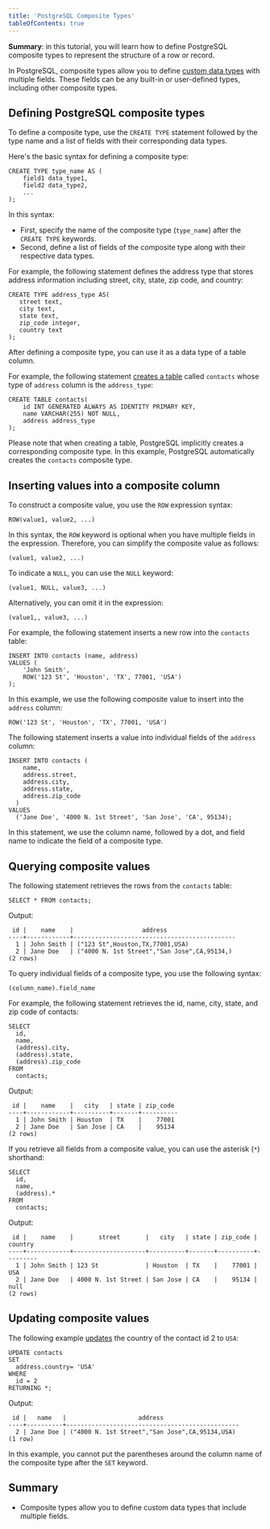 ```yaml
---
title: 'PostgreSQL Composite Types'
tableOfContents: true
---
```


**Summary**: in this tutorial, you will learn how to define PostgreSQL composite types to represent the structure of a row or record.

In PostgreSQL, composite types allow you to define [custom data types](/docs/postgresql/postgresql-user-defined-data-types) with multiple fields. These fields can be any built-in or user-defined types, including other composite types.

## Defining PostgreSQL composite types

To define a composite type, use the `CREATE TYPE` statement followed by the type name and a list of fields with their corresponding data types.

Here's the basic syntax for defining a composite type:

```
CREATE TYPE type_name AS (
    field1 data_type1,
    field2 data_type2,
    ...
);
```

In this syntax:

- First, specify the name of the composite type (`type_name`) after the `CREATE TYPE` keywords.
- Second, define a list of fields of the composite type along with their respective data types.

For example, the following statement defines the address type that stores address information including street, city, state, zip code, and country:

```
CREATE TYPE address_type AS(
   street text,
   city text,
   state text,
   zip_code integer,
   country text
);
```

After defining a composite type, you can use it as a data type of a table column.

For example, the following statement [creates a table](/docs/postgresql/postgresql-create-table) called `contacts` whose type of `address` column is the `address_type`:

```
CREATE TABLE contacts(
    id INT GENERATED ALWAYS AS IDENTITY PRIMARY KEY,
    name VARCHAR(255) NOT NULL,
    address address_type
);
```

Please note that when creating a table, PostgreSQL implicitly creates a corresponding composite type. In this example, PostgreSQL automatically creates the `contacts` composite type.

## Inserting values into a composite column

To construct a composite value, you use the `ROW` expression syntax:

```
ROW(value1, value2, ...)
```

In this syntax, the `ROW` keyword is optional when you have multiple fields in the expression. Therefore, you can simplify the composite value as follows:

```
(value1, value2, ...)
```

To indicate a `NULL`, you can use the `NULL` keyword:

```
(value1, NULL, value3, ...)
```

Alternatively, you can omit it in the expression:

```
(value1,, value3, ...)
```

For example, the following statement inserts a new row into the `contacts` table:

```
INSERT INTO contacts (name, address)
VALUES (
    'John Smith',
    ROW('123 St', 'Houston', 'TX', 77001, 'USA')
);
```

In this example, we use the following composite value to insert into the `address` column:

```
ROW('123 St', 'Houston', 'TX', 77001, 'USA')
```

The following statement inserts a value into individual fields of the `address` column:

```
INSERT INTO contacts (
    name,
    address.street,
    address.city,
    address.state,
    address.zip_code
  )
VALUES
  ('Jane Doe', '4000 N. 1st Street', 'San Jose', 'CA', 95134);
```

In this statement, we use the column name, followed by a dot, and field name to indicate the field of a composite type.

## Querying composite values

The following statement retrieves the rows from the `contacts` table:

```
SELECT * FROM contacts;
```

Output:

```
 id |    name    |                   address
----+------------+---------------------------------------------
  1 | John Smith | ("123 St",Houston,TX,77001,USA)
  2 | Jane Doe   | ("4000 N. 1st Street","San Jose",CA,95134,)
(2 rows)
```

To query individual fields of a composite type, you use the following syntax:

```
(column_name).field_name
```

For example, the following statement retrieves the id, name, city, state, and zip code of contacts:

```
SELECT
  id,
  name,
  (address).city,
  (address).state,
  (address).zip_code
FROM
  contacts;
```

Output:

```
 id |    name    |   city   | state | zip_code
----+------------+----------+-------+----------
  1 | John Smith | Houston  | TX    |    77001
  2 | Jane Doe   | San Jose | CA    |    95134
(2 rows)
```

If you retrieve all fields from a composite value, you can use the asterisk (`*`) shorthand:

```
SELECT
  id,
  name,
  (address).*
FROM
  contacts;
```

Output:

```
 id |    name    |       street       |   city   | state | zip_code | country
----+------------+--------------------+----------+-------+----------+---------
  1 | John Smith | 123 St             | Houston  | TX    |    77001 | USA
  2 | Jane Doe   | 4000 N. 1st Street | San Jose | CA    |    95134 | null
(2 rows)
```

## Updating composite values

The following example [updates](/docs/postgresql/postgresql-update) the country of the contact id 2 to `USA`:

```
UPDATE contacts
SET
  address.country= 'USA'
WHERE
  id = 2
RETURNING *;
```

Output:

```
 id |   name   |                    address
----+----------+------------------------------------------------
  2 | Jane Doe | ("4000 N. 1st Street","San Jose",CA,95134,USA)
(1 row)
```

In this example, you cannot put the parentheses around the column name of the composite type after the `SET` keyword.

## Summary

- Composite types allow you to define custom data types that include multiple fields.
